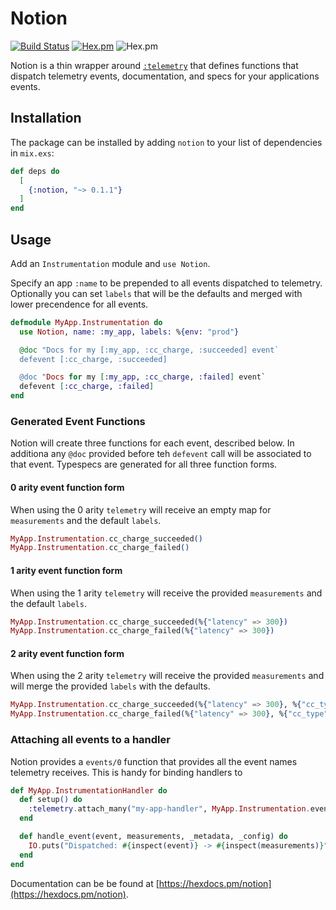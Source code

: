 # Notion

[![Build Status](https://travis-ci.org/coryodaniel/notion.svg?branch=master)](https://travis-ci.org/coryodaniel/notion)
[![Hex.pm](http://img.shields.io/hexpm/v/notion.svg?style=flat)](https://hex.pm/packages/notion)
![Hex.pm](https://img.shields.io/hexpm/l/notion.svg?style=flat)

Notion is a thin wrapper around [`:telemetry`](https://github.com/beam-telemetry/telemetry) that defines functions that dispatch telemetry events, documentation, and specs for your applications events.

## Installation

The package can be installed by adding `notion` to your list of dependencies in `mix.exs`:

```elixir
def deps do
  [
    {:notion, "~> 0.1.1"}
  ]
end
```

## Usage

Add an `Instrumentation` module and `use Notion`.

Specify an app `:name` to be prepended to all events dispatched to telemetry. Optionally you can set `labels` that will be the defaults and merged with lower precendence for all events.

```elixir
defmodule MyApp.Instrumentation do
  use Notion, name: :my_app, labels: %{env: "prod"}

  @doc "Docs for my [:my_app, :cc_charge, :succeeded] event`
  defevent [:cc_charge, :succeeded]

  @doc "Docs for my [:my_app, :cc_charge, :failed] event`
  defevent [:cc_charge, :failed]
end
```

### Generated Event Functions

Notion will create three functions for each event, described below. In additiona any `@doc` provided before teh `defevent` call will be associated to that event. Typespecs are generated for all three function forms.

#### 0 arity event function form

When using the 0 arity `telemetry` will receive an empty map for `measurements` and the default `labels`.

```elixir
MyApp.Instrumentation.cc_charge_succeeded()
MyApp.Instrumentation.cc_charge_failed()
```

#### 1 arity event function form

When using the 1 arity `telemetry` will receive the provided `measurements` and the default `labels`.

```elixir
MyApp.Instrumentation.cc_charge_succeeded(%{"latency" => 300})
MyApp.Instrumentation.cc_charge_failed(%{"latency" => 300})
```

#### 2 arity event function form

When using the 2 arity `telemetry` will receive the provided `measurements` and will merge the provided `labels` with the defaults.

```elixir
MyApp.Instrumentation.cc_charge_succeeded(%{"latency" => 300}, %{"cc_type" => "visa"})
MyApp.Instrumentation.cc_charge_failed(%{"latency" => 300}, %{"cc_type" => "visa"})
```

### Attaching all events to a handler

Notion provides a `events/0` function that provides all the event names telemetry receives. This is handy for binding handlers to

```elixir
def MyApp.InstrumentationHandler do
  def setup() do
    :telemetry.attach_many("my-app-handler", MyApp.Instrumentation.events(), &handle_event/4, nil)
  end

  def handle_event(event, measurements, _metadata, _config) do
    IO.puts("Dispatched: #{inspect(event)} -> #{inspect(measurements)}")
  end
end
```

Documentation can be be found at [https://hexdocs.pm/notion](https://hexdocs.pm/notion).
